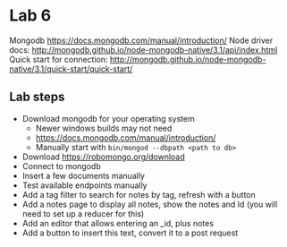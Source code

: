 # Lab 6
Mongodb https://docs.mongodb.com/manual/introduction/
Node driver docs: http://mongodb.github.io/node-mongodb-native/3.1/api/index.html
Quick start for connection: http://mongodb.github.io/node-mongodb-native/3.1/quick-start/quick-start/

## Lab steps
- Download mongodb for your operating system
  - Newer windows builds may not need
  - https://docs.mongodb.com/manual/introduction/
  - Manually start with `bin/mongod --dbpath <path to db>`
- Download https://robomongo.org/download
- Connect to mongodb
- Insert a few documents manually
- Test available endpoints manually
- Add a tag filter to search for notes by tag, refresh with a button
- Add a notes page to display all notes, show the notes and Id (you will need to set up a reducer for this)
- Add an editor that allows entering an _id, plus notes
- Add a button to insert this text, convert it to a post request